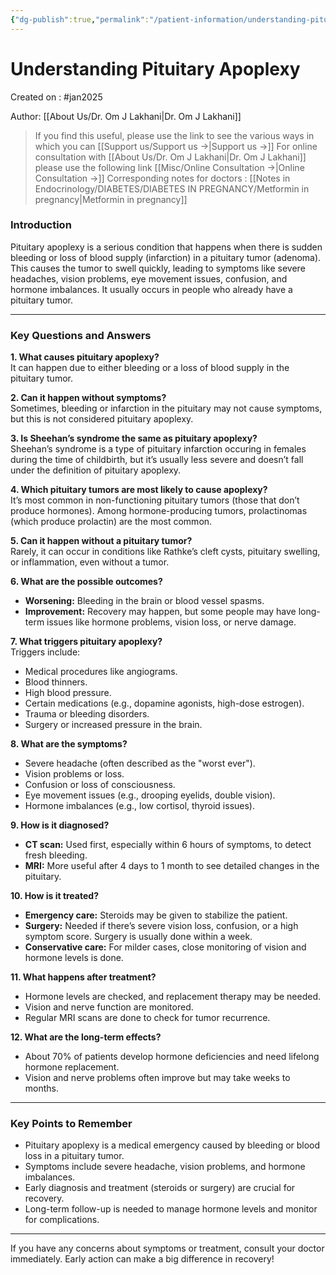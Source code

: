 ```yaml
---
{"dg-publish":true,"permalink":"/patient-information/understanding-pituitary-apoplexy/"}
---
```



<script data-goatcounter="https://endocrinologyindia.goatcounter.com/count" async src="//gc.zgo.at/count.js"></script>

# Understanding Pituitary Apoplexy  

Created on : #jan2025 

Author: [[About Us/Dr. Om J Lakhani\|Dr. Om J Lakhani]]

> If you find this useful, please use the link to see the various ways in which you can [[Support us/Support us →\|Support us →]]
> For online consultation with [[About Us/Dr. Om J Lakhani\|Dr. Om J Lakhani]] please use the following link [[Misc/Online Consultation →\|Online Consultation →]]
> Corresponding notes for doctors : [[Notes in Endocrinology/DIABETES/DIABETES IN PREGNANCY/Metformin in pregnancy\|Metformin in pregnancy]]

### Introduction

Pituitary apoplexy is a serious condition that happens when there is sudden bleeding or loss of blood supply (infarction) in a pituitary tumor (adenoma). This causes the tumor to swell quickly, leading to symptoms like severe headaches, vision problems, eye movement issues, confusion, and hormone imbalances. It usually occurs in people who already have a pituitary tumor.  

---

### Key Questions and Answers  

**1. What causes pituitary apoplexy?**  
It can happen due to either bleeding or a loss of blood supply in the pituitary tumor.  

**2. Can it happen without symptoms?**  
Sometimes, bleeding or infarction in the pituitary may not cause symptoms, but this is not considered pituitary apoplexy.  

**3. Is Sheehan’s syndrome the same as pituitary apoplexy?**  
Sheehan’s syndrome is a type of pituitary infarction occuring in females during the time of childbirth, but it’s usually less severe and doesn’t fall under the definition of pituitary apoplexy.  

**4. Which pituitary tumors are most likely to cause apoplexy?**  
It’s most common in non-functioning pituitary tumors (those that don’t produce hormones). Among hormone-producing tumors, prolactinomas (which produce prolactin) are the most common.  

**5. Can it happen without a pituitary tumor?**  
Rarely, it can occur in conditions like Rathke’s cleft cysts, pituitary swelling, or inflammation, even without a tumor.  

**6. What are the possible outcomes?**  
- **Worsening:** Bleeding in the brain or blood vessel spasms.  
- **Improvement:** Recovery may happen, but some people may have long-term issues like hormone problems, vision loss, or nerve damage.  

**7. What triggers pituitary apoplexy?**  
Triggers include:  
- Medical procedures like angiograms.  
- Blood thinners.  
- High blood pressure.  
- Certain medications (e.g., dopamine agonists, high-dose estrogen).  
- Trauma or bleeding disorders.  
- Surgery or increased pressure in the brain.  

**8. What are the symptoms?**  
- Severe headache (often described as the "worst ever").  
- Vision problems or loss.  
- Confusion or loss of consciousness.  
- Eye movement issues (e.g., drooping eyelids, double vision).  
- Hormone imbalances (e.g., low cortisol, thyroid issues).  

**9. How is it diagnosed?**  
- **CT scan:** Used first, especially within 6 hours of symptoms, to detect fresh bleeding.  
- **MRI:** More useful after 4 days to 1 month to see detailed changes in the pituitary.  

**10. How is it treated?**  
- **Emergency care:** Steroids may be given to stabilize the patient.  
- **Surgery:** Needed if there’s severe vision loss, confusion, or a high symptom score. Surgery is usually done within a week.  
- **Conservative care:** For milder cases, close monitoring of vision and hormone levels is done.  

**11. What happens after treatment?**  
- Hormone levels are checked, and replacement therapy may be needed.  
- Vision and nerve function are monitored.  
- Regular MRI scans are done to check for tumor recurrence.  

**12. What are the long-term effects?**  
- About 70% of patients develop hormone deficiencies and need lifelong hormone replacement.  
- Vision and nerve problems often improve but may take weeks to months.  

---

### Key Points to Remember  
- Pituitary apoplexy is a medical emergency caused by bleeding or blood loss in a pituitary tumor.  
- Symptoms include severe headache, vision problems, and hormone imbalances.  
- Early diagnosis and treatment (steroids or surgery) are crucial for recovery.  
- Long-term follow-up is needed to manage hormone levels and monitor for complications.  

---



If you have any concerns about symptoms or treatment, consult your doctor immediately. Early action can make a big difference in recovery!